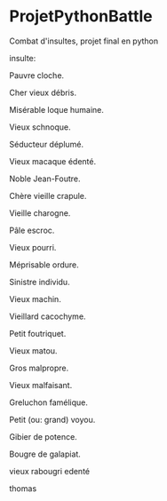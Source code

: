 # ProjetPythonBattle

Combat d'insultes, projet final en python

insulte:

Pauvre cloche.

Cher vieux débris.

Misérable loque humaine.

Vieux schnoque.

Séducteur déplumé.

Vieux macaque édenté.

Noble Jean-Foutre.

Chère vieille crapule.

Vieille charogne.

Pâle escroc.

Vieux pourri.

Méprisable ordure.

Sinistre individu.

Vieux machin.

Vieillard cacochyme.

Petit foutriquet.

Vieux matou.

Gros malpropre.

Vieux malfaisant.

Greluchon famélique.

Petit (ou: grand) voyou.

Gibier de potence.

Bougre de galapiat.

vieux rabougri edenté

thomas
